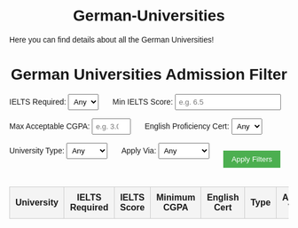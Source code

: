 # German-Universities
Here you can find details about all the German Universities!
<!DOCTYPE html>
<html lang="en">
<head>
  <meta charset="UTF-8">
  <title>German Universities Filter</title>
  <style>
    body {
      font-family: Arial, sans-serif;
      padding: 20px;
    }
    h1 {
      text-align: center;
    }
    .filter {
      display: flex;
      flex-wrap: wrap;
      gap: 15px;
      margin-bottom: 20px;
    }
    .filter label {
      margin-right: 10px;
    }
    input, select {
      padding: 5px;
    }
    button {
      padding: 8px 15px;
      background-color: #4CAF50;
      color: white;
      border: none;
      cursor: pointer;
    }
    button:hover {
      background-color: #45a049;
    }
    table {
      width: 100%;
      border-collapse: collapse;
      margin-top: 10px;
    }
    th, td {
      padding: 10px;
      border: 1px solid #ccc;
      text-align: center;
    }
    th {
      background-color: #f4f4f4;
    }
  </style>
</head>
<body>

<h1>German Universities Admission Filter</h1>

<div class="filter">
  <label>
    IELTS Required:
    <select id="ieltsRequired">
      <option value="any">Any</option>
      <option value="yes">Yes</option>
      <option value="no">No</option>
    </select>
  </label>

  <label>
    Min IELTS Score:
    <input type="number" id="ieltsScore" step="0.5" min="0" placeholder="e.g. 6.5">
  </label>

  <label>
    Max Acceptable CGPA:
    <input type="number" id="cgpa" step="0.1" min="0" max="4" placeholder="e.g. 3.0">
  </label>

  <label>
    English Proficiency Cert:
    <select id="englishCert">
      <option value="any">Any</option>
      <option value="yes">Yes</option>
      <option value="no">No</option>
    </select>
  </label>

  <label>
    University Type:
    <select id="universityType">
      <option value="any">Any</option>
      <option value="public">Public</option>
      <option value="private">Private</option>
    </select>
  </label>

  <label>
    Apply Via:
    <select id="applyVia">
      <option value="any">Any</option>
      <option value="online">Online</option>
      <option value="by post">By Post</option>
      <option value="uni-assist">Uni-Assist</option>
    </select>
  </label>

  <button onclick="applyFilters()">Apply Filters</button>
</div>

<table>
  <thead>
    <tr>
      <th>University</th>
      <th>IELTS Required</th>
      <th>IELTS Score</th>
      <th>Minimum CGPA</th>
      <th>English Cert</th>
      <th>Type</th>
      <th>Apply Via</th>
    </tr>
  </thead>
  <tbody id="universityList"></tbody>
</table>

<script>
const universities = [
  {
    name: "Technical University of Munich",
    ieltsRequired: true,
    ieltsScore: 6.5,
    cgpa: 3.0,
    englishCert: true,
    type: "public",
    applyVia: "uni-assist"
  },
  {
    name: "Heidelberg University",
    ieltsRequired: false,
    ieltsScore: null,
    cgpa: 2.7,
    englishCert: true,
    type: "public",
    applyVia: "by post"
  },
  {
    name: "LMU Munich",
    ieltsRequired: true,
    ieltsScore: 7.0,
    cgpa: 3.2,
    englishCert: true,
    type: "public",
    applyVia: "online"
  },
  {
    name: "RWTH Aachen University",
    ieltsRequired: true,
    ieltsScore: 6.0,
    cgpa: 2.5,
    englishCert: false,
    type: "public",
    applyVia: "uni-assist"
  },
  {
    name: "University of Freiburg",
    ieltsRequired: false,
    ieltsScore: null,
    cgpa: 2.8,
    englishCert: true,
    type: "private",
    applyVia: "online"
  }
];

function displayUniversities(list) {
  const tbody = document.getElementById('universityList');
  tbody.innerHTML = "";
  list.forEach(u => {
    tbody.innerHTML += `
      <tr>
        <td>${u.name}</td>
        <td>${u.ieltsRequired ? "Yes" : "No"}</td>
        <td>${u.ieltsScore ?? "-"}</td>
        <td>${u.cgpa}</td>
        <td>${u.englishCert ? "Yes" : "No"}</td>
        <td>${u.type.charAt(0).toUpperCase() + u.type.slice(1)}</td>
        <td>${u.applyVia.charAt(0).toUpperCase() + u.applyVia.slice(1)}</td>
      </tr>
    `;
  });
}

function applyFilters() {
  const ieltsRequired = document.getElementById('ieltsRequired').value;
  const ieltsScore = parseFloat(document.getElementById('ieltsScore').value);
  const maxCgpa = parseFloat(document.getElementById('cgpa').value);
  const englishCert = document.getElementById('englishCert').value;
  const universityType = document.getElementById('universityType').value;
  const applyVia = document.getElementById('applyVia').value;

  const filtered = universities.filter(u => {
    if (ieltsRequired === "yes" && !u.ieltsRequired) return false;
    if (ieltsRequired === "no" && u.ieltsRequired) return false;
    if (!isNaN(ieltsScore) && (!u.ieltsScore || u.ieltsScore < ieltsScore)) return false;
    if (!isNaN(maxCgpa) && u.cgpa > maxCgpa) return false;
    if (englishCert === "yes" && !u.englishCert) return false;
    if (englishCert === "no" && u.englishCert) return false;
    if (universityType !== "any" && u.type !== universityType) return false;
    if (applyVia !== "any" && u.applyVia !== applyVia) return false;
    return true;
  });

  displayUniversities(filtered);
}

window.onload = () => displayUniversities(universities);
</script>

</body>
</html>
